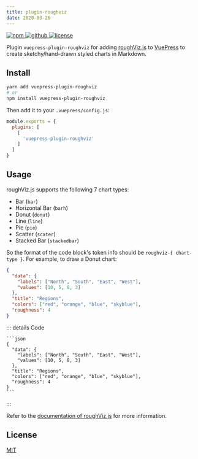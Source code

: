 ```yaml
---
title: plugin-roughviz
date: 2020-03-26
---
```


<p>
  <a href="https://www.npmjs.com/package/vuepress-plugin-roughviz" target="_blank">
    <img src="https://img.shields.io/npm/v/vuepress-plugin-roughviz.svg?style=flat-square&logo=npm" style="display: inline; margin: 0" alt="npm">
  </a>
  <a href="https://github.com/Renovamen/vuepress-theme-gungnir/tree/main/packages/plugins/roughviz" target="_blank">
    <img src="https://img.shields.io/badge/GitHub-vuepress--plugin--roughviz-26A2FF?style=flat-square&logo=github" style="display: inline; margin: 0" alt="github">
  </a>
  <a href="https://github.com/Renovamen/vuepress-theme-gungnir/blob/main/packages/plugins/roughviz/LICENSE" target="_blank">
    <img src="https://img.shields.io/badge/License-MIT-green?style=flat-square" style="display: inline; margin: 0" alt="license">
  </a>
</p>

Plugin `vuepress-plugin-roughviz` for adding [roughViz.js](https://github.com/jwilber/roughViz) to [VuePress](https://vuepress.vuejs.org/) to create sketchy/hand-drawn styled charts in Markdown.


## Install

```bash
yarn add vuepress-plugin-roughviz
# or
npm install vuepress-plugin-roughviz
```

Then add it to your `.vuepress/config.js`:

```js
module.exports = {
  plugins: [
    [
      'vuepress-plugin-roughviz'
    ]
  ]
}
```


## Usage

roughViz.js supports the following 7 chart types:

- Bar (`bar`)
- Horizontal Bar (`barh`)
- Donut (`donut`)
- Line (`line`)
- Pie (`pie`)
- Scatter (`scater`)
- Stacked Bar (`stackedbar`)

So the format of the code block's token info should be `roughviz-{ chart-type }`. For example, to draw a Donut chart:

```json
{
  "data": {
    "labels": ["North", "South", "East", "West"],
    "values": [10, 5, 8, 3]
  },
  "title": "Regions",
  "colors": ["red", "orange", "blue", "skyblue"],
  "roughness": 4
}
```

::: details Code
~~~
```json
{
  "data": {
    "labels": ["North", "South", "East", "West"],
    "values": [10, 5, 8, 3]
  },
  "title": "Regions",
  "colors": ["red", "orange", "blue", "skyblue"],
  "roughness": 4
}
```
~~~
:::

Refer to the [documentation of roughViz.js](https://github.com/jwilber/roughViz) for more information.


## License

[MIT](https://github.com/Renovamen/vuepress-theme-gungnir/blob/main/packages/plugins/roughviz/LICENSE)
